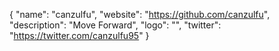 {
  "name": "canzulfu",
  "website": "https://github.com/canzulfu",
  "description": "Move Forward",
  "logo": "",
  "twitter": "https://twitter.com/canzulfu95"
}
